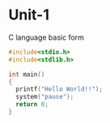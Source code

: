 # Unit-1
C language basic form
```C
#include<stdio.h>
#include<stdlib.h>

int main()
{
  printf("Hello World!!");
  system("pause");
  return 0;
}
```
